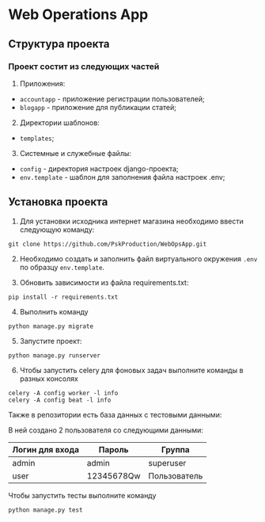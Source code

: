 # Web Operations App


## Структура проекта
### Проект состит из следующих частей
1. Приложения:
 - `accountapp` - приложение регистрации пользователей;
 - `blogapp` - приложение для публикации статей;
2. Директории шаблонов:
 - `templates`;
3. Системные и служебные файлы:
 - `config` - директория настроек django-проекта;
 - `env.template` - шаблон для заполнения файла настроек .env;
 
## Установка проекта
1. Для установки исходника интернет магазина необходимо ввести следующую команду:
```
git clone https://github.com/PskProduction/WebOpsApp.git
```

2. Необходимо создать и заполнить файл виртуального окружения `.env` по образцу `env.template`.

3. Обновить зависимости из файла requirements.txt:
```
pip install -r requirements.txt
```

4. Выполнить команду
```
python manage.py migrate
```

5. Запустите проект:
```
python manage.py runserver
```

6. Чтобы запустить celery для фоновых задач выполните команды в разных консолях
```
celery -A config worker -l info
celery -A config beat -l info
```

Также в репозитории есть база данных с тестовыми данными:

В ней создано 2 пользователя со следующими данными:

Логин для входа        | Пароль     | Группа       |
-----------------|------------|--------------|
admin| admin      | superuser    |
user   | 12345678Qw | Пользователь |

Чтобы запустить тесты выполните команду
```
python manage.py test
```